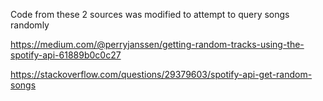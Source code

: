 
Code from these 2 sources was modified to attempt to query songs randomly 

https://medium.com/@perryjanssen/getting-random-tracks-using-the-spotify-api-61889b0c0c27

https://stackoverflow.com/questions/29379603/spotify-api-get-random-songs
